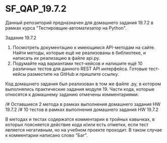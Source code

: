 # SF_QAP_19.7.2

Данный репозиторий предназначен для домашнего задания 19.7.2 в рамках курса "Тестировщик-автоматизатор на Python".

Задание 19.7.2
1. Посмотреть документацию к имеющимся API-методам на сайте. Найти методы, которые ещё не реализованы в библиотеке, и написать их реализацию в файле api.py.
2. Подумайте над вариантами тест-кейсов и напишите ещё 10 различных тестов для данного REST API интерфейса. Готовые тест-кейсы разместите на GitHub и пришлите ссылку.

Код домашнего задания был реализован в том же файле .py, в котором выполнялись практические задания модуля 19. Части кода, которые относятся к домашнему заданию отмечены комментариями:

/# Оставшиеся 2 метода в рамках выполнения домашнего задания HW 19.7.2
/# 10 тестов в рамках выполнения домашнего задания HW 19.7.2

В методах и тестах содержатся комментарии в тройных кавычках, в которых поясняется действие кода и/или есть отметки, если тест является негативным, но на учебном проекте проходит. В таком случае к комментарии написано слово "Баг".
